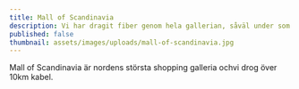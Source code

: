 ```yaml
---
title: Mall of Scandinavia
description: Vi har dragit fiber genom hela gallerian, såväl under som över mark.
published: false
thumbnail: assets/images/uploads/mall-of-scandinavia.jpg
---
```

Mall of Scandinavia är nordens största shopping galleria ochvi drog över 10km kabel.